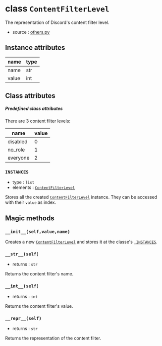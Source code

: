 # class `ContentFilterLevel`

The representation of Discord's content filter level.

- source : [others.py](https://github.com/HuyaneMatsu/hata/blob/master/hata/discord/others.py)

## Instance attributes

| name      | type              |
|-----------|-------------------|
| name      | str               |
| value     | int               |

## Class attributes

##### Predefined class attributes

There are 3 content filter levels:

| name      | value     |
|-----------|-----------|
| disabled  | 0         |
| no_role   | 1         |
| everyone  | 2         |

### `INSTANCES`

- type : `list`
- elements : [`ContentFilterLevel`](ContentFilterLevel.md)

Stores all the created [`ContentFilterLevel`](ContentFilterLevel.md) instance.
They can be accessed with their `value` as index.

## Magic methods

### `__init__(self,value,name)`

Creates a new [`ContentFilterLevel`](ContentFilterLevel.md) and stores
it at the classe's [`.INSTANCES`](#instances).

### `__str__(self)`

- returns : `str`

Returns the content filter's name.

### `__int__(self)`

- returns : `int`

Returns the content filter's value.

### `__repr__(self)`

- returns : `str`

Returns the representation of the content filter.
